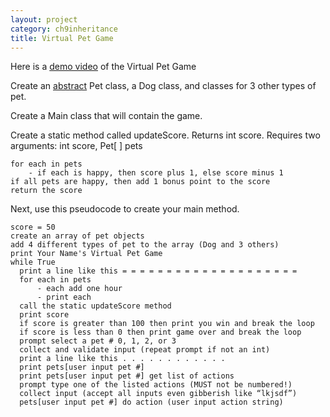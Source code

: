 ```yaml
---
layout: project
category: ch9inheritance
title: Virtual Pet Game
---
```


Here is a [demo video](https://drive.google.com/file/d/12lmCfq5ru7Vth4apWrTKk2eomeqEvJ-J/view?usp=sharing) of the Virtual Pet Game

Create an [abstract](https://www.w3schools.com/java/java_abstract.asp) Pet class, a Dog class, and classes for 3 other types of pet.

Create a Main class that will contain the game.

Create a static method called updateScore. Returns int score. Requires two arguments: int score, Pet[ ] pets
```
for each in pets
    - if each is happy, then score plus 1, else score minus 1
if all pets are happy, then add 1 bonus point to the score
return the score
```

Next, use this pseudocode to create your main method.

```
score = 50
create an array of pet objects
add 4 different types of pet to the array (Dog and 3 others)
print Your Name's Virtual Pet Game
while True
  print a line like this = = = = = = = = = = = = = = = = = = = =
  for each in pets
      - each add one hour
      - print each
  call the static updateScore method
  print score
  if score is greater than 100 then print you win and break the loop
  if score is less than 0 then print game over and break the loop
  prompt select a pet # 0, 1, 2, or 3
  collect and validate input (repeat prompt if not an int)
  print a line like this . . . . . . . . . . . .
  print pets[user input pet #]
  print pets[user input pet #] get list of actions
  prompt type one of the listed actions (MUST not be numbered!)
  collect input (accept all inputs even gibberish like “lkjsdf”)
  pets[user input pet #] do action (user input action string)
```
